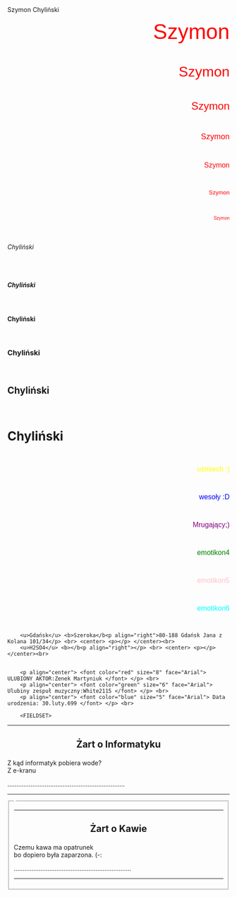 <!DOCTYPE html> 
<html lang="pl-PL"> 
<html> 
     <head> 
             <meta charset="utf-8"> 
             <title>Szymon Chyliński</title> 
     </head> 
    <body> 
		Szymon Chyliński
		<p align="right"> <font color="red" size="7" face="Arial"> Szymon </font> </p> <br> 
		<p align="right"> <font color="red" size="6" face="Arial"> Szymon </font> </p> <br> 
		<p align="right"> <font color="red" size="5" face="Arial"> Szymon </font> </p> <br> 
		<p align="right"> <font color="red" size="4" face="Arial"> Szymon </font> </p> <br> 
		<p align="right"> <font color="red" size="3" face="Arial"> Szymon </font> </p> <br> 
		<p align="right"> <font color="red" size="2" face="Arial"> Szymon </font> </p> <br> 
		<p align="right"> <font color="red" size="1" face="Arial"> Szymon </font> </p> <br> 
		<h6> Chyliński </h6><br>
		<h5> Chyliński </h5><br>
		<h4> Chyliński </h4><br>
		<h3> Chyliński </h3><br>
		<h2> Chyliński </h2><br>
		<h1> Chyliński </h1><br> 
		<p align="right"> <font color="yellow" size="3" face="Arial"> uśmiech :) </font> </p> <br>
		<p align="right"> <font color="blue" size="3" face="Arial"> wesoły :D </font> </p> <br>
		<p align="right"> <font color="purple" size="3" face="Arial"> Mrugający;) </font> </p> <br>
		<p align="right"> <font color="green" size="3" face="Arial"> emotikon4 </font> </p> <br>
		<p align="right"> <font color="pink" size="3" face="Arial"> emotikon5 </font> </p> <br>
		<p align="right"> <font color="cyan" size="3" face="Arial"> emotikon6 </font> </p> <br>	
		
		<u>Gdańsk</u> <b>Szeroka</b<p align="right">80-188 Gdańsk Jana z Kolana 101/34</p> <br> <center> <p></p> </center><br> 
		<u>H2SO4</u> <b></b<p align="right"></p> <br> <center> <p></p> </center><br> 
		

		<p align="center"> <font color="red" size="8" face="Arial"> ULUBIONY AKTOR:Zenek Martyniuk </font> </p> <br> 
		<p align="center"> <font color="green" size="6" face="Arial"> Ulubiny zespuł muzyczny:White2115 </font> </p> <br>
		<p align="center"> <font color="blue" size="5" face="Arial"> Data urodzenia: 30.luty.699 </font> </p> <br> 
	
		<FIELDSET> 
 
<HR SIZE=4 WIDTH=100% ALIGN=LEFT COLOR=red> 
<H2><p align="center">Żart o Informatyku </H2> 
<LEGEND></LEGEND> 
Z kąd informatyk pobiera wode? <br> 
Z e-kranu <br> 

………………………………………………………… 
<HR SIZE=4 WIDTH=100% ALIGN=LEFT COLOR=blue>
</FIELDSET> 
 		<FIELDSET> 
 
<HR SIZE=4 WIDTH=100% ALIGN=LEFT COLOR=yellow> 
<H2><p align="center">Żart o Kawie </H2> 
<LEGEND></LEGEND> 
Czemu kawa ma opatrunek  <br> 
bo dopiero była zaparzona. (-: <br> 

………………………………………………………… 
<HR SIZE=4 WIDTH=100% ALIGN=LEFT COLOR=purple>
</FIELDSET>
    </body> 
  </html> 
